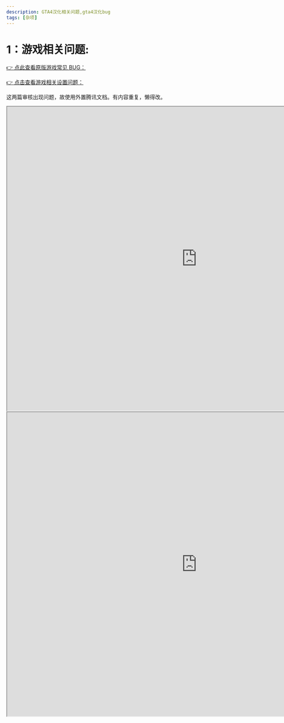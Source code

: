 ```yaml
---
description: GTA4汉化相关问题,gta4汉化bug
tags: [杂项]
---
```


# 1：游戏相关问题:

[👉 点此查看原版游戏常见 BUG：](https://docs.qq.com/doc/p/96d6b9b4160c54c355ad4e8eaf8326f8dda0f641)

[👉 点击查看游戏相关设置问题：](https://docs.qq.com/doc/p/750f1b2a24230a047c081bbcb5bcc7ef7e0b74de?&u=acfc487fae9742b1b3732b32c13210ba)
 

这两篇审核出现问题，故使用外置腾讯文档。有内容重复，懒得改。


<iframe id="inlineFrameExample"
    title="Inline Frame Example"
    width="1000"
    height="800"
    allow="payment,fullscreen" 
    src="https://docs.qq.com/doc/p/96d6b9b4160c54c355ad4e8eaf8326f8dda0f641">
</iframe>
<iframe id="inlineFrameExample"
    title="Inline Frame Example"
    width="1000"
    height="800"
    allow="payment"
    src="https://docs.qq.com/doc/p/750f1b2a24230a047c081bbcb5bcc7ef7e0b74de?&u=acfc487fae9742b1b3732b32c13210ba">
</iframe>
